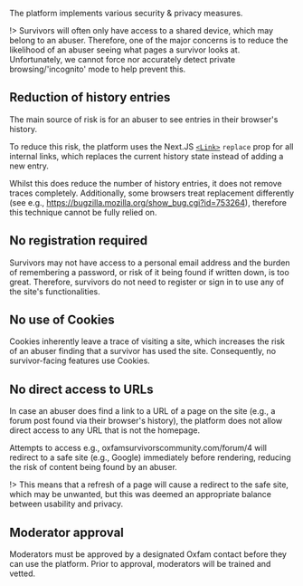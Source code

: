 The platform implements various security & privacy measures.

!> Survivors will often only have access to a shared device, which may belong to an abuser. Therefore, one of the major concerns is to reduce the likelihood of an abuser seeing what pages a survivor looks at. Unfortunately, we cannot force nor accurately detect private browsing/'incognito' mode to help prevent this.

## Reduction of history entries

The main source of risk is for an abuser to see entries in their browser's history.

To reduce this risk, the platform uses the Next.JS [`<Link>`](https://nextjs.org/docs/api-reference/next/link) `replace` prop for all internal links, which replaces the current history state instead of adding a new entry.

Whilst this does reduce the number of history entries, it does not remove traces completely. Additionally, some browsers treat replacement differently (see e.g., https://bugzilla.mozilla.org/show_bug.cgi?id=753264), therefore this technique cannot be fully relied on.

## No registration required

Survivors may not have access to a personal email address and the burden of remembering a password, or risk of it being found if written down, is too great. Therefore, survivors do not need to register or sign in to use any of the site's functionalities.

## No use of Cookies

Cookies inherently leave a trace of visiting a site, which increases the risk of an abuser finding that a survivor has used the site. Consequently, no survivor-facing features use Cookies.

## No direct access to URLs

In case an abuser does find a link to a URL of a page on the site (e.g., a forum post found via their browser's history), the platform does not allow direct access to any URL that is not the homepage.

Attempts to access e.g., oxfamsurvivorscommunity.com/forum/4 will redirect to a safe site (e.g., Google) immediately before rendering, reducing the risk of content being found by an abuser.

!> This means that a refresh of a page will cause a redirect to the safe site, which may be unwanted, but this was deemed an appropriate balance between usability and privacy.

## Moderator approval

Moderators must be approved by a designated Oxfam contact before they can use the platform. Prior to approval, moderators will be trained and vetted.

